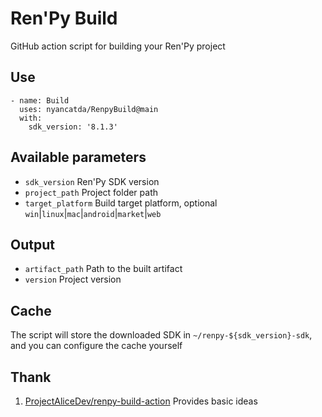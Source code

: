 # Ren'Py Build
GitHub action script for building your Ren'Py project

## Use
``` yarn
- name: Build
  uses: nyancatda/RenpyBuild@main
  with:
    sdk_version: '8.1.3'
```

## Available parameters
- `sdk_version` Ren'Py SDK version
- `project_path` Project folder path
- `target_platform` Build target platform, optional `win`|`linux`|`mac`|`android`|`market`|`web`

## Output
- `artifact_path` Path to the built artifact
- `version` Project version

## Cache
The script will store the downloaded SDK in `~/renpy-${sdk_version}-sdk`, and you can configure the cache yourself

## Thank
1. [ProjectAliceDev/renpy-build-action](https://github.com/ProjectAliceDev/renpy-build-action) Provides basic ideas